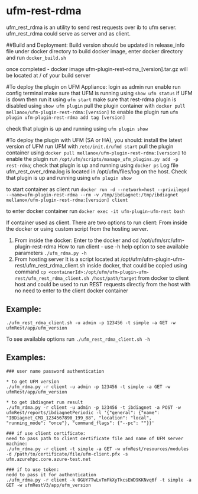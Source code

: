 # ufm-rest-rdma
ufm_rest_rdma is an utility to send rest requests over ib to ufm server.
ufm_rest_rdma could serve as server and as client.

##Build and Deployment:
Build version should be updated in release_info file under docker directory
to build docker image, enter docker directory and run
`docker_build.sh`

once completed - docker image ufm-plugin-rest-rdma_[version].tar.gz
will be located at / of your build server

#To deploy the plugin on UFM Appliance:
login as admin
run enable
run config terminal
make sure that UFM is running using
`show ufm status`
if UFM is down then run it using
`ufm start`
make sure that rest-rdma plugin is disabled using
`show ufm plugin`
pull the plugin container with
`docker pull mellanox/ufm-plugin-rest-rdma:[version]`
to enable the plugin run
`ufm plugin ufm-plugin-rest-rdma add tag [version]`

check that plugin is up and running using 
`ufm plugin show`

#To deploy the plugin with UFM (SA or HA), you should:
install the latest version of UFM
run UFM with
`/etc/init.d/ufmd start`
pull the plugin container using
`docker pull mellanox/ufm-plugin-rest-rdma:[version]`
to enable the plugin run
`/opt/ufm/scripts/manage_ufm_plugins.py add -p rest-rdma`;
check that plugin is up and running using
`docker ps`
Log file ufm_rest_over_rdma.log is located in /opt/ufm/files/log on the host.
Check that plugin is up and running using
`ufm plugin show`

to start container as client run
`docker run -d --network=host --privileged --name=ufm-plugin-rest-rdma --rm -v /tmp/ibdiagnet:/tmp/ibdiagnet mellanox/ufm-plugin-rest-rdma:[version] client`

to enter docker container run
`docker exec -it ufm-plugin-ufm-rest bash`

If container used as client. There are two options to run client:
From inside the docker or using custom script from the hosting server.
1. From inside the docker:
 Enter to the docker and
 cd /opt/ufm/src/ufm-plugin-rest-rdma
 How to run client - use -h help option to see available parameters
`./ufm_rdma.py -h`
2. From hosting server
It is a script located at /opt/ufm/ufm-plugin-ufm-rest/ufm_rest_rdma_client.sh inside docker,
that could be copied using command
`cp <containerId>:/opt/ufm/ufm-plugin-ufm-rest/ufm_rest_rdma_client.sh /host/path/target`
from docker to client host and could be used to run REST requests
directly from the host with no need to enter to the client docker container

## Example:
```
./ufm_rest_rdma_client.sh -u admin -p 123456 -t simple -a GET -w ufmRest/app/ufm_version
```
To see available options run
`./ufm_rest_rdma_client.sh -h`


## Examples:
```
### user name password authentication

* to get UFM version
./ufm_rdma.py -r client -u admin -p 123456 -t simple -a GET -w ufmRest/app/ufm_version

* to get ibdiagnet run result
./ufm_rdma.py -r client -u admin -p 123456 -t ibdiagnet -a POST -w ufmRest/reports/ibdiagnetPeriodic -l '{"general": {"name": "IBDiagnet_CMD_1234567890_199_88", "location": "local", "running_mode": "once"}, "command_flags": {"--pc": ""}}'

### if use client certificate:
need to pass path to client certificate file and name of UFM server machine: 
./ufm_rdma.py -r client -t simple -a GET -w ufmRest/resources/modules -d /path/to/certificate/file/ufm-client.pfx -s ufm.azurehpc.core.azure-test.net

### if to use token:
nedd to pass it for authentication
./ufm_rdma.py -r client -k OGUY7TwLvTmFkXyTkcsEWD9KKNvq6f -t simple -a GET -w ufmRestV3/app/ufm_version
```

